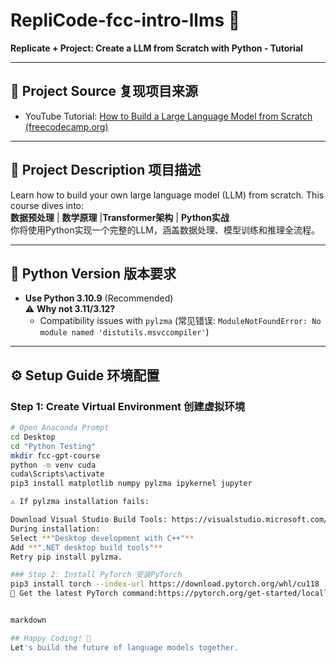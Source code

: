 # RepliCode-fcc-intro-llms 🚀  
**Replicate + Project: Create a LLM from Scratch with Python - Tutorial**  

---

## 📜 Project Source 复现项目来源  
- YouTube Tutorial: [How to Build a Large Language Model from Scratch (freecodecamp.org)](https://www.youtube.com/watch?v=UU1WVnMk4E8)  

---

## 🎯 Project Description 项目描述  
Learn how to build your own large language model (LLM) from scratch. This course dives into:  
**数据预处理** | ​**数学原理** | ​**Transformer架构** | ​**Python实战**  
你将使用Python实现一个完整的LLM，涵盖数据处理、模型训练和推理全流程。  

---

## 🐍 Python Version 版本要求  
- ​**Use Python 3.10.9** (Recommended)  
  ⚠️ ​**Why not 3.11/3.12?**  
  - Compatibility issues with `pylzma` (常见错误: `ModuleNotFoundError: No module named 'distutils.msvccompiler'`)

---

## ⚙️ Setup Guide 环境配置  

### Step 1: Create Virtual Environment 创建虚拟环境  
```bash
# Open Anaconda Prompt
cd Desktop
cd "Python Testing"
mkdir fcc-gpt-course
python -m venv cuda
cuda\Scripts\activate
pip3 install matplotlib numpy pylzma ipykernel jupyter

⚠️ ​If pylzma installation fails:

Download ​Visual Studio Build Tools: https://visualstudio.microsoft.com/visual-cpp-build-tools/
During installation:
Select ​**"Desktop development with C++"**
Add ​**".NET desktop build tools"**
Retry pip install pylzma.

### Step 2: Install PyTorch 安装PyTorch
pip3 install torch --index-url https://download.pytorch.org/whl/cu118
🔗 Get the latest PyTorch command:https://pytorch.org/get-started/locally/


markdown

## Happy Coding! 🦾
Let's build the future of language models together. 
